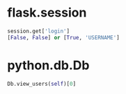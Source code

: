 # flask.session

```py
session.get['login']
[False, False] or [True, 'USERNAME']
```

# python.db.Db

```py
Db.view_users(self)[0]


